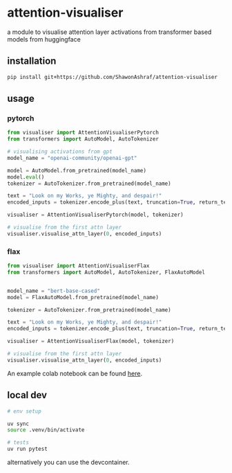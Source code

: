 # attention-visualiser

a module to visualise attention layer activations from transformer based models from huggingface

## installation

```bash
pip install git+https://github.com/ShawonAshraf/attention-visualiser
```

## usage

### pytorch
```python
from visualiser import AttentionVisualiserPytorch
from transformers import AutoModel, AutoTokenizer

# visualising activations from gpt
model_name = "openai-community/openai-gpt"

model = AutoModel.from_pretrained(model_name)
model.eval()
tokenizer = AutoTokenizer.from_pretrained(model_name)

text = "Look on my Works, ye Mighty, and despair!"
encoded_inputs = tokenizer.encode_plus(text, truncation=True, return_tensors="pt")

visualiser = AttentionVisualiserPytorch(model, tokenizer)

# visualise from the first attn layer
visualiser.visualise_attn_layer(0, encoded_inputs)

```

### flax

```python
from visualiser import AttentionVisualiserFlax
from transformers import AutoModel, AutoTokenizer, FlaxAutoModel


model_name = "bert-base-cased"
model = FlaxAutoModel.from_pretrained(model_name)

tokenizer = AutoTokenizer.from_pretrained(model_name)

text = "Look on my Works, ye Mighty, and despair!"
encoded_inputs = tokenizer.encode_plus(text, truncation=True, return_tensors="jax")

visualiser = AttentionVisualiserFlax(model, tokenizer)

# visualise from the first attn layer
visualiser.visualise_attn_layer(0, encoded_inputs)
```

An example colab notebook can be found [here](https://colab.research.google.com/drive/1N5uuRPcM90CPtEPnTaeWcA9PNKzzZaK-?usp=sharing).


## local dev

```bash
# env setup

uv sync
source .venv/bin/activate

# tests
uv run pytest
```

alternatively you can use the devcontainer.
